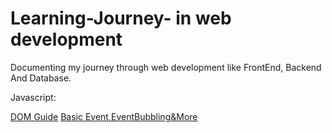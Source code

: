 # Learning-Journey- in web development 
Documenting my journey through web development like FrontEnd, Backend And Database.

Javascript:

[DOM Guide](https://github.com/Dipakxettri/FullStackWebDev/blob/1e848a2b8f40b34c865ea6a1302739e78f5afe8a/WebDevelopment/frontend-development/Javascript/Stage07_DOM1/00DOM.md)
[Basic Event,EventBubbling&More](https://github.com/Dipakxettri/FullStackWebDev/blob/7f00812025fb4ba811b230f6cabd42a922c4328c/WebDevelopment/frontend-development/Javascript/Stage08_DOM2/00Events_EventBubbling%26More.md)

